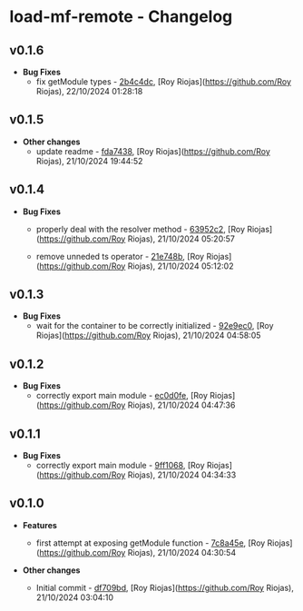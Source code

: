 
# load-mf-remote - Changelog
## v0.1.6
- **Bug Fixes**
  - fix getModule types - [2b4c4dc]( https://github.com/royriojas/load-mf-remote/commit/2b4c4dc ), [Roy Riojas](https://github.com/Roy Riojas), 22/10/2024 01:28:18

    
## v0.1.5
- **Other changes**
  - update readme - [fda7438]( https://github.com/royriojas/load-mf-remote/commit/fda7438 ), [Roy Riojas](https://github.com/Roy Riojas), 21/10/2024 19:44:52

    
## v0.1.4
- **Bug Fixes**
  - properly deal with the resolver method - [63952c2]( https://github.com/royriojas/load-mf-remote/commit/63952c2 ), [Roy Riojas](https://github.com/Roy Riojas), 21/10/2024 05:20:57

    
  - remove unneded ts operator - [21e748b]( https://github.com/royriojas/load-mf-remote/commit/21e748b ), [Roy Riojas](https://github.com/Roy Riojas), 21/10/2024 05:12:02

    
## v0.1.3
- **Bug Fixes**
  - wait for the container to be correctly initialized - [92e9ec0]( https://github.com/royriojas/load-mf-remote/commit/92e9ec0 ), [Roy Riojas](https://github.com/Roy Riojas), 21/10/2024 04:58:05

    
## v0.1.2
- **Bug Fixes**
  - correctly export main module - [ec0d0fe]( https://github.com/royriojas/load-mf-remote/commit/ec0d0fe ), [Roy Riojas](https://github.com/Roy Riojas), 21/10/2024 04:47:36

    
## v0.1.1
- **Bug Fixes**
  - correctly export main module - [9ff1068]( https://github.com/royriojas/load-mf-remote/commit/9ff1068 ), [Roy Riojas](https://github.com/Roy Riojas), 21/10/2024 04:34:33

    
## v0.1.0
- **Features**
  - first attempt at exposing getModule function - [7c8a45e]( https://github.com/royriojas/load-mf-remote/commit/7c8a45e ), [Roy Riojas](https://github.com/Roy Riojas), 21/10/2024 04:30:54

    
- **Other changes**
  - Initial commit - [df709bd]( https://github.com/royriojas/load-mf-remote/commit/df709bd ), [Roy Riojas](https://github.com/Roy Riojas), 21/10/2024 03:04:10

    
